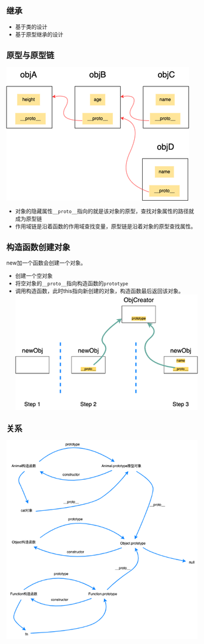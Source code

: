 ## 继承
- 基于类的设计
- 基于原型继承的设计

## 原型与原型链
![原型链](../assets/drawio-7.png)
- 对象的隐藏属性`__proto__`指向的就是该对象的原型，查找对象属性的路径就成为原型链
- 作用域链是沿着函数的作用域查找变量，原型链是沿着对象的原型查找属性。

## 构造函数创建对象
new加一个函数会创建一个对象。
- 创建一个空对象
- 将空对象的`__proto__`指向构造函数的`prototype`
- 调用构造函数，此时this指向新创建的对象，构造函数最后返回该对象。
![创建对象](../assets/drawio-8.png)

## 关系
![关系图](../assets/drawio-9.png)